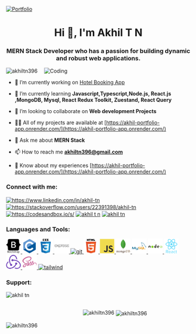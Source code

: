 [![Portfolio]()](https://akhil-portfolio-app.onrender.com/)
<h1 align="center">Hi 👋, I'm Akhil T N</h1>
<h3 align="center">MERN Stack Developer who has a passion for building dynamic and robust web applications.</h3>
<img align="right" alt="Coding" width="400" src="https://media.tenor.com/rePDfDWO3XoAAAAd/hacking.gif">

<p align="left"> <img src="https://komarev.com/ghpvc/?username=akhiltn396&label=Profile%20views&color=0e75b6&style=flat" alt="akhiltn396" /> </p>

- 🔭 I’m currently working on [Hotel Booking App](https://github.com/Akhiltn396/Booking-App-MERN)

- 🌱 I’m currently learning **Javascript,Typescript,Node.js, React.js ,MongoDB, Mysql, React Redux Toolkit, Zuestand, React Query**

- 👯 I’m looking to collaborate on **Web development Projects**

- 👨‍💻 All of my projects are available at [https://akhil-portfolio-app.onrender.com/](https://akhil-portfolio-app.onrender.com/)

- 💬 Ask me about **MERN Stack**

- 📫 How to reach me **akhiltn396@gmail.com**

- 📄 Know about my experiences [https://akhil-portfolio-app.onrender.com/](https://akhil-portfolio-app.onrender.com/)

<h3 align="left">Connect with me:</h3>
<p align="left">
<a href="https://linkedin.com/in/https://www.linkedin.com/in/akhil-tn" target="blank"><img align="center" src="https://raw.githubusercontent.com/rahuldkjain/github-profile-readme-generator/master/src/images/icons/Social/linked-in-alt.svg" alt="https://www.linkedin.com/in/akhil-tn" height="30" width="40" /></a>
<a href="https://stackoverflow.com/users/https://stackoverflow.com/users/22391398/akhil-tn" target="blank"><img align="center" src="https://raw.githubusercontent.com/rahuldkjain/github-profile-readme-generator/master/src/images/icons/Social/stack-overflow.svg" alt="https://stackoverflow.com/users/22391398/akhil-tn" height="30" width="40" /></a>
<a href="https://codesandbox.com/https://codesandbox.io/s/" target="blank"><img align="center" src="https://raw.githubusercontent.com/rahuldkjain/github-profile-readme-generator/master/src/images/icons/Social/codesandbox.svg" alt="https://codesandbox.io/s/" height="30" width="40" /></a>
<a href="https://fb.com/akhil t n" target="blank"><img align="center" src="https://raw.githubusercontent.com/rahuldkjain/github-profile-readme-generator/master/src/images/icons/Social/facebook.svg" alt="akhil t n" height="30" width="40" /></a>
<a href="https://instagram.com/akhil tn" target="blank"><img align="center" src="https://raw.githubusercontent.com/rahuldkjain/github-profile-readme-generator/master/src/images/icons/Social/instagram.svg" alt="akhil tn" height="30" width="40" /></a>
</p>

<h3 align="left">Languages and Tools:</h3>
<p align="left"> <a href="https://getbootstrap.com" target="_blank" rel="noreferrer"> <img src="https://raw.githubusercontent.com/devicons/devicon/master/icons/bootstrap/bootstrap-plain-wordmark.svg" alt="bootstrap" width="40" height="40"/> </a> <a href="https://www.cprogramming.com/" target="_blank" rel="noreferrer"> <img src="https://raw.githubusercontent.com/devicons/devicon/master/icons/c/c-original.svg" alt="c" width="40" height="40"/> </a> <a href="https://www.w3schools.com/css/" target="_blank" rel="noreferrer"> <img src="https://raw.githubusercontent.com/devicons/devicon/master/icons/css3/css3-original-wordmark.svg" alt="css3" width="40" height="40"/> </a> <a href="https://expressjs.com" target="_blank" rel="noreferrer"> <img src="https://raw.githubusercontent.com/devicons/devicon/master/icons/express/express-original-wordmark.svg" alt="express" width="40" height="40"/> </a> <a href="https://git-scm.com/" target="_blank" rel="noreferrer"> <img src="https://www.vectorlogo.zone/logos/git-scm/git-scm-icon.svg" alt="git" width="40" height="40"/> </a> <a href="https://www.w3.org/html/" target="_blank" rel="noreferrer"> <img src="https://raw.githubusercontent.com/devicons/devicon/master/icons/html5/html5-original-wordmark.svg" alt="html5" width="40" height="40"/> </a> <a href="https://developer.mozilla.org/en-US/docs/Web/JavaScript" target="_blank" rel="noreferrer"> <img src="https://raw.githubusercontent.com/devicons/devicon/master/icons/javascript/javascript-original.svg" alt="javascript" width="40" height="40"/> </a> <a href="https://www.mongodb.com/" target="_blank" rel="noreferrer"> <img src="https://raw.githubusercontent.com/devicons/devicon/master/icons/mongodb/mongodb-original-wordmark.svg" alt="mongodb" width="40" height="40"/> </a> <a href="https://www.mysql.com/" target="_blank" rel="noreferrer"> <img src="https://raw.githubusercontent.com/devicons/devicon/master/icons/mysql/mysql-original-wordmark.svg" alt="mysql" width="40" height="40"/> </a> <a href="https://nodejs.org" target="_blank" rel="noreferrer"> <img src="https://raw.githubusercontent.com/devicons/devicon/master/icons/nodejs/nodejs-original-wordmark.svg" alt="nodejs" width="40" height="40"/> </a> <a href="https://reactjs.org/" target="_blank" rel="noreferrer"> <img src="https://raw.githubusercontent.com/devicons/devicon/master/icons/react/react-original-wordmark.svg" alt="react" width="40" height="40"/> </a> <a href="https://redux.js.org" target="_blank" rel="noreferrer"> <img src="https://raw.githubusercontent.com/devicons/devicon/master/icons/redux/redux-original.svg" alt="redux" width="40" height="40"/> </a> <a href="https://sass-lang.com" target="_blank" rel="noreferrer"> <img src="https://raw.githubusercontent.com/devicons/devicon/master/icons/sass/sass-original.svg" alt="sass" width="40" height="40"/> </a> <a href="https://tailwindcss.com/" target="_blank" rel="noreferrer"> <img src="https://www.vectorlogo.zone/logos/tailwindcss/tailwindcss-icon.svg" alt="tailwind" width="40" height="40"/> </a> </p>

<h3 align="left">Support:</h3>
<p><a href="https://www.buymeacoffee.com/akhil tn"> <img align="left" src="https://cdn.buymeacoffee.com/buttons/v2/default-yellow.png" height="50" width="210" alt="akhil tn" /></a></p><br><br>

<p><img align="left" src="https://github-readme-stats.vercel.app/api/top-langs?username=akhiltn396&show_icons=true&locale=en&layout=compact" alt="akhiltn396" /></p>

<p>&nbsp;<img align="center" src="https://github-readme-stats.vercel.app/api?username=akhiltn396&show_icons=true&locale=en" alt="akhiltn396" /></p>

<p><img align="center" src="https://github-readme-streak-stats.herokuapp.com/?user=akhiltn396&" alt="akhiltn396" /></p>
